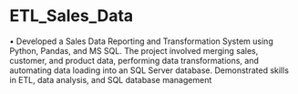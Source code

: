 # ETL_Sales_Data
•	Developed a Sales Data Reporting and Transformation System using Python, Pandas, and MS SQL.
The project involved merging sales, customer, and product data, performing data transformations, and automating data loading into an SQL Server database. Demonstrated skills in ETL, data analysis, and SQL database management
